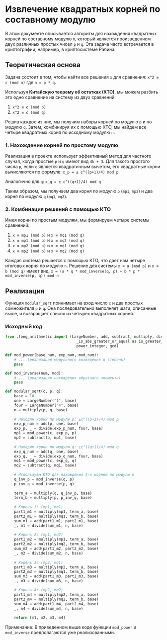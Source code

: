 # Извлечение квадратных корней по составному модулю

В этом документе описывается алгоритм для нахождения квадратных корней по составному модулю `n`, который является произведением двух различных простых чисел `p` и `q`. Эта задача часто встречается в криптографии, например, в криптосистеме Рабина.

## Теоретическая основа

Задача состоит в том, чтобы найти все решения `x` для сравнения:
`x^2 ≡ c (mod n)`
где `n = p * q`.

Используя **Китайскую теорему об остатках (КТО)**, мы можем разбить это одно сравнение на систему из двух сравнений:
1.  `x^2 ≡ c (mod p)`
2.  `x^2 ≡ c (mod q)`

Решив каждое из них, мы получим наборы корней по модулю `p` и по модулю `q`. Затем, комбинируя их с помощью КТО, мы найдем все четыре квадратных корня по исходному модулю `n`.

### 1. Нахождение корней по простому модулю

Реализация в проекте использует эффективный метод для частного случая, когда простые `p` и `q` имеют вид `4k + 3`. Для такого простого числа `p`, если `c` является квадратичным вычетом, его квадратные корни вычисляются по формуле:
`x_p = ± c^((p+1)/4) mod p`

Аналогично для `q`:
`x_q = ± c^((q+1)/4) mod q`

Таким образом, мы получаем два корня по модулю `p` (`mp1`, `mp2`) и два корня по модулю `q` (`mq1`, `mq2`).

### 2. Комбинация решений с помощью КТО

Имея корни по простым модулям, мы формируем четыре системы сравнений:
1. `x ≡ mp1 (mod p)` и `x ≡ mq1 (mod q)`
2. `x ≡ mp1 (mod p)` и `x ≡ mq2 (mod q)`
3. `x ≡ mp2 (mod p)` и `x ≡ mq1 (mod q)`
4. `x ≡ mp2 (mod p)` и `x ≡ mq2 (mod q)`

Каждая система решается с помощью КТО, что дает нам четыре итоговых корня по модулю `n`. Решение для системы `x ≡ a (mod p)` и `x ≡ b (mod q)` имеет вид:
`x = (a * q * mod_inverse(q, p) + b * p * mod_inverse(p, q)) mod n`

## Реализация

Функция `modular_sqrt` принимает на вход число `c` и два простых сомножителя `p` и `q`. Она последовательно выполняет шаги, описанные выше, и возвращает список из четырех квадратных корней.

### Исходный код

```python
from .long_arithmetic import (LargeNumber, add, subtract, multiply, divide, 
                                _is_abs_greater_or_equal as is_greater_or_equal, 
                                power_integer, gcd)

def mod_power(base_num, exp_num, mod_num):
    # ... (реализация модульного возведения в степень)
    pass

def mod_inverse(num, mod):
    # ... (реализация нахождения обратного элемента)
    pass

def modular_sqrt(c, p, q):
    base = 10
    one = LargeNumber("1", base)
    four = LargeNumber("4", base)
    n = multiply(p, q, base)
    
    # Находим корни по модулю p: ±c^((p+1)/4) mod p
    exp_p_num = add(p, one, base)
    exp_p, _ = divide(exp_p_num, four, base)
    mp1 = mod_power(c, exp_p, p)
    mp2 = subtract(p, mp1, base)
    
    # Находим корни по модулю q: ±c^((q+1)/4) mod q
    exp_q_num = add(q, one, base)
    exp_q, _ = divide(exp_q_num, four, base)
    mq1 = mod_power(c, exp_q, q)
    mq2 = subtract(q, mq1, base)
    
    # Используем КТО для нахождения 4-х корней по модулю n
    q_inv_p = mod_inverse(q, p)
    p_inv_q = mod_inverse(p, q)
    
    term_a = multiply(q, q_inv_p, base)
    term_b = multiply(p, p_inv_q, base)
    
    # Корень 1: (mp1, mq1)
    part1_m1 = multiply(mp1, term_a, base)
    part2_m1 = multiply(mq1, term_b, base)
    sum_m1 = add(part1_m1, part2_m1, base)
    _, m1 = divide(sum_m1, n, base)
    
    # Корень 2: (mp1, mq2)
    part1_m2 = multiply(mp1, term_a, base)
    part2_m2 = multiply(mq2, term_b, base)
    sum_m2 = add(part1_m2, part2_m2, base)
    _, m2 = divide(sum_m2, n, base)
    
    # Корень 3: (mp2, mq1)
    part1_m3 = multiply(mp2, term_a, base)
    part2_m3 = multiply(mq1, term_b, base)
    sum_m3 = add(part1_m3, part2_m3, base)
    _, m3 = divide(sum_m3, n, base)

    # Корень 4: (mp2, mq2)
    part1_m4 = multiply(mp2, term_a, base)
    part2_m4 = multiply(mq2, term_b, base)
    sum_m4 = add(part1_m4, part2_m4, base)
    _, m4 = divide(sum_m4, n, base)
    
    return [m1, m2, m3, m4]
```
Примечание: В приведенном выше коде функции `mod_power` и `mod_inverse` предполагаются уже реализованными. 
